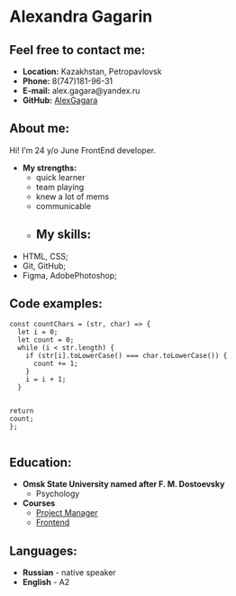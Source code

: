   </head>
  <body>
    <div class="container-lg px-3 my-5 markdown-body">
      <h1 id="anna-shipilova">Alexandra Gagarin</h1>
<h2 id="feel-free-to-contact-me">Feel free to contact me:</h2>
<ul>
  <li><strong>Location:</strong> Kazakhstan, Petropavlovsk</li>
  <li><strong>Phone:</strong> 8(747)181-96-31</li>
  <li><strong>E-mail:</strong> alex.gagara@yandex.ru</li>
  <li><strong>GitHub:</strong> <a href="[https://github.com/AlexGagara]">AlexGagara</a></li>
</ul>

<h2 id="about-me">About me:</h2>
<p>Hi! I’m 24 y/o June FrontEnd developer.</p>
<ul>
  <li><strong>My strengths:</strong>
    <ul>
      <li>quick learner</li>
      <li>team playing</li>
      <li>knew a lot of mems</li>
      <li>communicable</li>
      <li>
        <h2 id="my-skills">My skills:</h2>
      </li>
    </ul> 
  </li>
  <li>HTML, CSS;</li>
  <li>Git, GitHub;</li>
  <li>Figma, AdobePhotoshop;</li>
</ul>

<h2 id="code-examples">Code examples:</h2>
<div class="language-javascript highlighter-rouge"><div class="highlight"><pre class="highlight"><code><span class="kd">const</span> <span class="nx">countChars</span> <span class="o">=</span> <span class="p">(</span><span class="nx">str</span><span class="p">,</span> <span class="nx">char</span><span class="p">)</span> <span class="o">=&gt;</span> <span class="p">{</span>
  <span class="kd">let</span> <span class="nx">i</span> <span class="o">=</span> <span class="mi">0</span><span class="p">;</span>
  <span class="kd">let</span> <span class="nx">count</span> <span class="o">=</span> <span class="mi">0</span><span class="p">;</span>
  <span class="k">while</span> <span class="p">(</span><span class="nx">i</span> <span class="o">&lt;</span> <span class="nx">str</span><span class="p">.</span><span class="nx">length</span><span class="p">)</span> <span class="p">{</span>
    <span class="k">if</span> <span class="p">(</span><span class="nx">str</span><span class="p">[</span><span class="nx">i</span><span class="p">].</span><span class="nx">toLowerCase</span><span class="p">()</span> <span class="o">===</span> <span class="nx">char</span><span class="p">.</span><span class="nx">toLowerCase</span><span class="p">())</span> <span class="p">{</span>
      <span class="nx">count</span> <span class="o">+=</span> <span class="mi">1</span><span class="p">;</span>
    <span class="p">}</span>
    <span class="nx">i</span> <span class="o">=</span> <span class="nx">i</span> <span class="o">+</span> <span class="mi">1</span><span class="p">;</span>
  <span class="p">}</span>

  <span class="k">return</span> <span class="nx">count</span><span class="p">;</span>
<span class="p">};</span>
</code></pre></div></div>

<h2 id="education">Education:</h2>
<ul>
  <li><strong> Omsk State University named after F. M. Dostoevsky</strong>
    <ul>
      <li> Psychology</li>
    </ul>
  </li>
  <li><strong>Сourses</strong>
    <ul>
      <li><a href="https://mskacademy.ru/project-management">Project Manager
</a></li>
      <li><a href="https://skillbox.ru/course/ru/profession-webdev">Frontend
</a></li>
    </ul>
  </li>
</ul>

<h2 id="languages">Languages:</h2>
<ul>
  <li><strong>Russian</strong> - native speaker</li>
  <li><strong>English</strong> - A2</li>
</ul>
